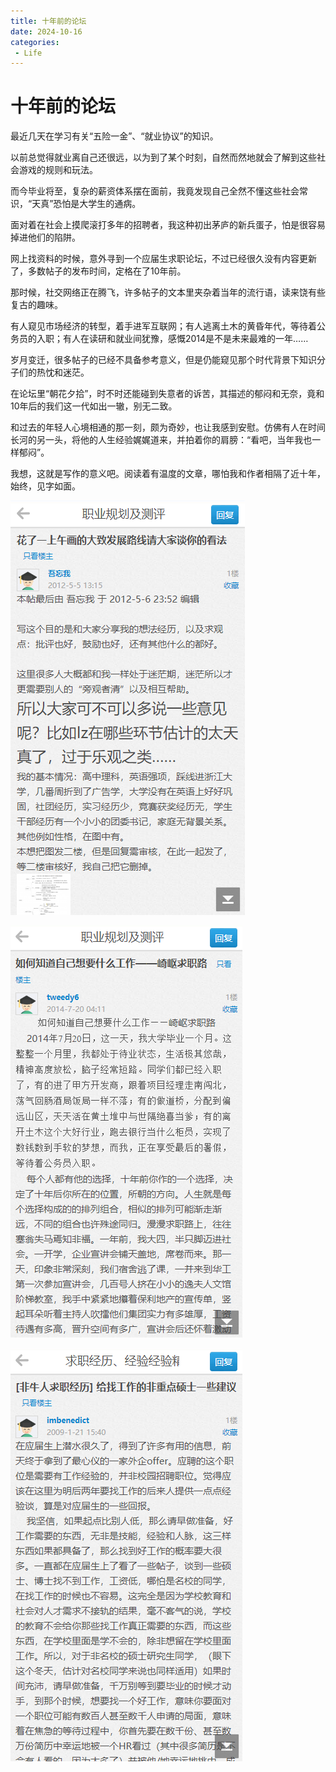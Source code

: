 ```yaml
---
title: 十年前的论坛
date: 2024-10-16
categories:
 - Life
---
```


# 十年前的论坛

最近几天在学习有关“五险一金”、“就业协议”的知识。 

以前总觉得就业离自己还很远，以为到了某个时刻，自然而然地就会了解到这些社会游戏的规则和玩法。

而今毕业将至，复杂的薪资体系摆在面前，我竟发现自己全然不懂这些社会常识，“天真”恐怕是大学生的通病。

面对着在社会上摸爬滚打多年的招聘者，我这种初出茅庐的新兵蛋子，怕是很容易掉进他们的陷阱。

网上找资料的时候，意外寻到一个应届生求职论坛，不过已经很久没有内容更新了，多数帖子的发布时间，定格在了10年前。

那时候，社交网络正在腾飞，许多帖子的文本里夹杂着当年的流行语，读来饶有些复古的趣味。

有人窥见市场经济的转型，着手进军互联网；有人逃离土木的黄昏年代，等待着公务员的入职；有人在读研和就业间犹豫，感慨2014是不是未来最难的一年……

岁月变迁，很多帖子的已经不具备参考意义，但是仍能窥见那个时代背景下知识分子们的热忱和迷茫。

在论坛里“朝花夕拾”，时不时还能碰到失意者的诉苦，其描述的郁闷和无奈，竟和10年后的我们这一代如出一辙，别无二致。

和过去的年轻人心境相通的那一刻，颇为奇妙，也让我感到安慰。仿佛有人在时间长河的另一头，将他的人生经验娓娓道来，并拍着你的肩膀：“看吧，当年我也一样郁闷”。

我想，这就是写作的意义吧。阅读着有温度的文章，哪怕我和作者相隔了近十年，始终，见字如面。

![QQ20241016-164029](./assets/QQ20241016-164029.png)

![QQ20241016-164112](./assets/QQ20241016-164112.png)

![QQ20241016-164350](./assets/QQ20241016-164350.png)